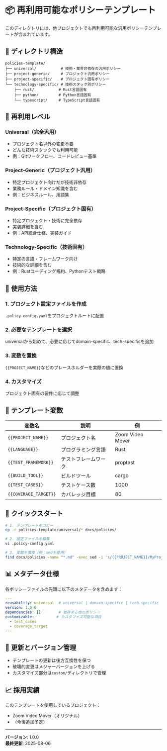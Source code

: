 # 📦 再利用可能なポリシーテンプレート

このディレクトリには、他プロジェクトでも再利用可能な汎用ポリシーテンプレートが含まれています。

## 📂 ディレクトリ構造

```
policies-template/
├── universal/           # 技術・業界非依存の汎用ポリシー
├── project-generic/     # プロジェクト汎用ポリシー
├── project-specific/    # プロジェクト固有ポリシー  
└── technology-specific/ # 技術スタック別ポリシー
    ├── rust/           # Rust言語固有
    ├── python/         # Python言語固有
    └── typescript/     # TypeScript言語固有
```

## 🎯 再利用レベル

### Universal（完全汎用）
- プロジェクト名以外の変更不要
- どんな技術スタックでも利用可能
- 例：Gitワークフロー、コードレビュー基準

### Project-Generic（プロジェクト汎用）
- 特定プロジェクト向けだが技術非依存
- 業務ルール・ドメイン知識を含む
- 例：ビジネスルール、用語集

### Project-Specific（プロジェクト固有）
- 特定プロジェクト・技術に完全依存
- 実装詳細を含む
- 例：API統合仕様、実装ガイド

### Technology-Specific（技術固有）
- 特定の言語・フレームワーク向け
- 技術的な詳細を含む
- 例：Rustコーディング規約、Pythonテスト戦略

## 🔧 使用方法

### 1. プロジェクト設定ファイルを作成
`.policy-config.yaml`をプロジェクトルートに配置

### 2. 必要なテンプレートを選択
universalから始めて、必要に応じてdomain-specific、tech-specificを追加

### 3. 変数を置換
`{{PROJECT_NAME}}`などのプレースホルダーを実際の値に置換

### 4. カスタマイズ
プロジェクト固有の要件に応じて調整

## 📝 テンプレート変数

| 変数名 | 説明 | 例 |
|--------|------|-----|
| `{{PROJECT_NAME}}` | プロジェクト名 | Zoom Video Mover |
| `{{LANGUAGE}}` | プログラミング言語 | Rust |
| `{{TEST_FRAMEWORK}}` | テストフレームワーク | proptest |
| `{{BUILD_TOOL}}` | ビルドツール | cargo |
| `{{TEST_CASES}}` | テストケース数 | 1000 |
| `{{COVERAGE_TARGET}}` | カバレッジ目標 | 80 |

## 🚀 クイックスタート

```bash
# 1. テンプレートをコピー
cp -r policies-template/universal/* docs/policies/

# 2. 設定ファイルを編集
vi .policy-config.yaml

# 3. 変数を置換（例：sedを使用）
find docs/policies -name "*.md" -exec sed -i 's/{{PROJECT_NAME}}/MyProject/g' {} \;
```

## 📊 メタデータ仕様

各ポリシーファイルの先頭に以下のメタデータを含めます：

```yaml
---
reusability: universal  # universal | domain-specific | tech-specific
version: 1.0.0
dependencies: []        # 依存する他のポリシー
customizable:          # カスタマイズ可能な項目
  - test_cases
  - coverage_target
---
```

## 🔄 更新とバージョン管理

- テンプレートの更新は後方互換性を保つ
- 破壊的変更はメジャーバージョンを上げる
- カスタマイズ部分は`custom/`ディレクトリで管理

## 📈 採用実績

このテンプレートを使用しているプロジェクト：
- Zoom Video Mover（オリジナル）
- （今後追加予定）

---
**バージョン**: 1.0.0  
**最終更新**: 2025-08-06